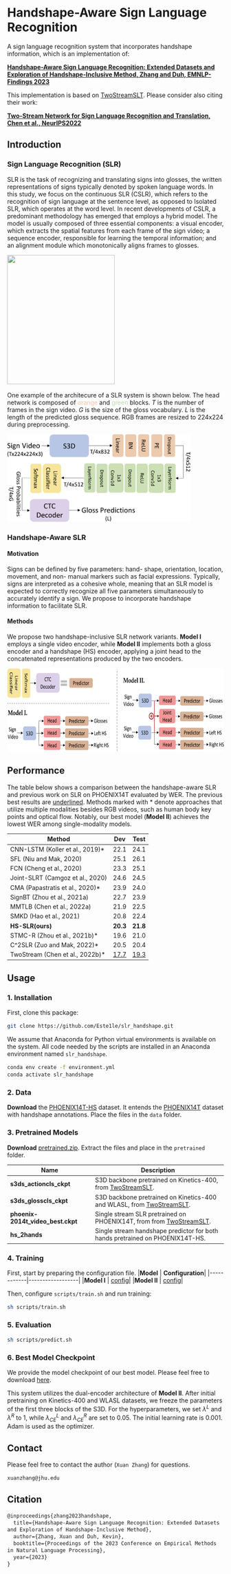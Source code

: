 # Handshape-Aware Sign Language Recognition
A sign language recognition system that incorporates handshape information, which is an implementation of:

[**Handshape-Aware Sign Language Recognition: Extended Datasets and Exploration of Handshape-Inclusive Method, Zhang and Duh, EMNLP-Findings 2023**](https://www.cs.jhu.edu/~xzhan138/papers/handshape.pdf)

This implementation is based on [TwoStreamSLT](https://github.com/ChenYutongTHU/TwoStreamSLT.git). Please consider also citing their work:

[**Two-Stream Network for Sign Language Recognition and Translation, Chen et al., NeurIPS2022**](https://arxiv.org/abs/2211.01367)


## Introduction
### Sign Language Recognition (SLR)
SLR is the task of recognizing and translating signs into glosses, the written representations of signs typically denoted by spoken language words. In this study, we focus on the continuous SLR (CSLR), which refers to the recognition of sign language at the sentence level, as opposed to Isolated SLR, which operates at the word level. In recent developments of CSLR, a predominant methodology has emerged that employs a hybrid model. The model is usually composed of three essential components: a visual encoder, which extracts the spatial features from each frame of the sign video; a sequence encoder, responsible for learning the temporal information; and an alignment module which monotonically aligns frames to glosses.

<img src="./pics/slr_pipeline.png" width="250" height="300">

One example of the architecure of a SLR system is shown below. The head network is composed of <span style="color:rgb(251,195,166)">orange</span> and <span style="color:rgb(186,219,174)">green</span> blocks. $T$ is the number of frames in the sign video. $G$ is the size of the gloss vocabulary. $L$ is the length of the predicted gloss sequence. RGB frames are resized to 224x224 during preprocessing.

<img src="./pics/vanilla.png" width="427" height="204">

### Handshape-Aware SLR

#### Motivation
Signs can be defined by five parameters: hand-
shape, orientation, location, movement, and non-
manual markers such as facial expressions. Typically, signs are interpreted as a cohesive whole, meaning that an SLR
model is expected to correctly recognize all five
parameters simultaneously to accurately identify a
sign. We propose to incorporate handshape information to facilitate SLR.

#### Methods
We propose two handshape-inclusive SLR network variants. **Model I** employs a single video encoder, while **Model II** implements both a gloss encoder and a handshape (HS) encoder, applying a joint head to the concatenated representations produced by the two encoders.

<img src="./pics/hand_net.png" width="694" height="193">

## Performance
The table below shows a comparison between the handshape-aware SLR and previous work on SLR on PHOENIX14T evaluated by WER. The previous best results are <u>underlined</u>. Methods marked with * denote approaches that utilize multiple modalities besides RGB videos, such as human body key points and optical flow. Notably, our best model (**Model II**) achieves the lowest WER among single-modality models.


| Method                                | Dev  | Test |
|---------------------------------------|------|------|
| CNN-LSTM (Koller et al., 2019)*       | 22.1 | 24.1 |
| SFL (Niu and Mak, 2020)               | 25.1 | 26.1 |
| FCN (Cheng et al., 2020)              | 23.3 | 25.1 |
| Joint-SLRT (Camgoz et al., 2020)      | 24.6 | 24.5 |
| CMA (Papastratis et al., 2020)*       | 23.9 | 24.0 |
| SignBT (Zhou et al., 2021a)           | 22.7 | 23.9 |
| MMTLB (Chen et al., 2022a)            | 21.9 | 22.5 |
| SMKD (Hao et al., 2021)               | 20.8 | 22.4 |
| **HS-SLR(ours)**                          | **20.3** | **21.8** |
| STMC-R (Zhou et al., 2021b)*          | 19.6 | 21.0 |
| C^2SLR (Zuo and Mak, 2022)*           | 20.5 | 20.4 |
| TwoStream (Chen et al., 2022b)*       | <u>17.7</u> | <u>19.3</u> |

## Usage
### 1. Installation
First, clone this package:

```bash
git clone https://github.com/Este1le/slr_handshape.git
```

We assume that Anaconda for Python virtual environments is available on the system. All code needed by the scripts are installed in an Anaconda environment named `slr_handshape`.

```bash
conda env create -f environment.yml
conda activate slr_handshape
```

### 2. Data

**Download** the [PHOENIX14T-HS](https://www.cs.jhu.edu/~xzhan138/PHOENIX14T-HS.html) dataset. It entends the [PHOENIX14T](https://www-i6.informatik.rwth-aachen.de/~koller/RWTH-PHOENIX-2014-T/) dataset with handshape annotations. Place the files in the `data` folder.


### 3. Pretrained Models
**Download** [pretrained.zip](https://drive.google.com/file/d/1AR6vZUYH0aJpnOmxYYpviaXdDeuS_Wr_/view?usp=share_link). Extract the files and place in the `pretrained` folder.

| Name | Description |
|------|-------------|
|**s3ds_actioncls_ckpt** | S3D backbone pretrained on Kinetics-400, from [TwoStreamSLT](https://github.com/ChenYutongTHU/TwoStreamSLT.git).|
|**s3ds_glosscls_ckpt** | S3D backbone pretrained on Kinetics-400 and WLASL, from [TwoStreamSLT](https://github.com/ChenYutongTHU/TwoStreamSLT.git). |
|**phoenix-2014t_video_best.ckpt** | Single stream SLR pretrained on PHOENIX14T, from from [TwoStreamSLT](https://github.com/ChenYutongTHU/TwoStreamSLT.git).|
|**hs_2hands** | Single stream handshape predictor for both hands pretrained on PHOENIX14T-HS. |

### 4. Training
First, start by preparing the configuration file. 
|**Model** | **Configuration**|
|------------|------------------|
|**Model I** | [config](configs/model1.yaml)|
|**Model II** | [config](configs/model2.yaml)|

Then, configure `scripts/train.sh` and run training:
```bash
sh scripts/train.sh
```

### 5. Evaluation
```bash
sh scripts/predict.sh
```
### 6. Best Model Checkpoint
We provide the model checkpoint of our best model. Please feel free to download [here]().  

This system utilizes the dual-encoder architecture of **Model II**. After initial pretraining on Kinetics-400 and WLASL datasets, we freeze the parameters of the first three blocks of the S3D. For the hyperparameters, we set $\lambda^L$ and $\lambda^R$ to 1, while $\lambda_{CE}^L$ and $\lambda_{CE}^R$ are set to 0.05. The initial learning rate is 0.001. Adam is used as the optimizer. 

## Contact
Please feel free to contact the author (`Xuan Zhang`) for questions.
```
xuanzhang@jhu.edu
```

## Citation
```
@inproceedings{zhang2023handshape,
  title={Handshape-Aware Sign Language Recognition: Extended Datasets and Exploration of Handshape-Inclusive Method},
  author={Zhang, Xuan and Duh, Kevin},
  booktitle={Proceedings of the 2023 Conference on Empirical Methods in Natural Language Processing},
  year={2023}
}
```